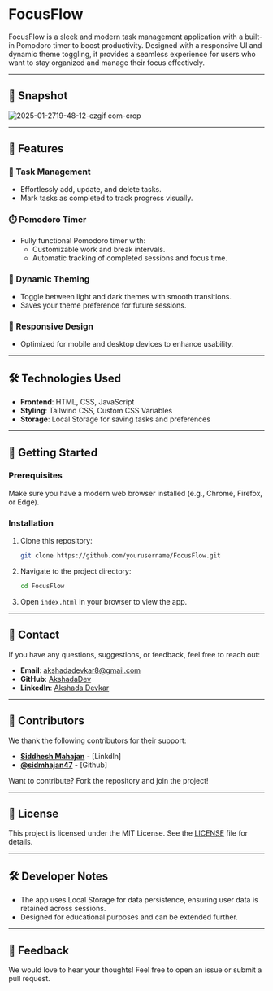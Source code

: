 # FocusFlow

FocusFlow is a sleek and modern task management application with a built-in Pomodoro timer to boost productivity. Designed with a responsive UI and dynamic theme toggling, it provides a seamless experience for users who want to stay organized and manage their focus effectively.

---
## 🥃 Snapshot

![2025-01-2719-48-12-ezgif com-crop](https://github.com/user-attachments/assets/2b678fb8-8025-4751-8aff-b2a22c4de0f6)


---

## 🌟 Features

### 🎯 Task Management
- Effortlessly add, update, and delete tasks.
- Mark tasks as completed to track progress visually.

### ⏱️ Pomodoro Timer
- Fully functional Pomodoro timer with:
  - Customizable work and break intervals.
  - Automatic tracking of completed sessions and focus time.

### 🌈 Dynamic Theming
- Toggle between light and dark themes with smooth transitions.
- Saves your theme preference for future sessions.

### 📱 Responsive Design
- Optimized for mobile and desktop devices to enhance usability.

---

## 🛠️ Technologies Used

- **Frontend**: HTML, CSS, JavaScript
- **Styling**: Tailwind CSS, Custom CSS Variables
- **Storage**: Local Storage for saving tasks and preferences

---

## 🚀 Getting Started

### Prerequisites
Make sure you have a modern web browser installed (e.g., Chrome, Firefox, or Edge).

### Installation
1. Clone this repository:
   ```bash
   git clone https://github.com/yourusername/FocusFlow.git
   ```

2. Navigate to the project directory:
   ```bash
   cd FocusFlow
   ```

3. Open `index.html` in your browser to view the app.

---

 ## 📱 Contact

If you have any questions, suggestions, or feedback, feel free to reach out:

- **Email**: [akshadadevkar8@gmail.com](mailto:akshadadevkar8@gmail.com)
- **GitHub**: [AkshadaDev](https://github.com/AkshadaDev)
- **LinkedIn**: [Akshada Devkar](www.linkedin.com/in/akshadadevkar)
  
---

## 👥 Contributors

We thank the following contributors for their support:

- **[Siddhesh Mahajan](https://www.linkedin.com/in/siddheshmahajan47/)** - [Linkdln]
- **[@sidmhajan47](https://github.com/sidmahajan47)** - [Github]

Want to contribute? Fork the repository and join the project!

---

## 📄 License

This project is licensed under the MIT License. See the [LICENSE](LICENSE) file for details.

---

## 🛠️ Developer Notes
- The app uses Local Storage for data persistence, ensuring user data is retained across sessions.
- Designed for educational purposes and can be extended further.

---

## 💬 Feedback
We would love to hear your thoughts! Feel free to open an issue or submit a pull request.

